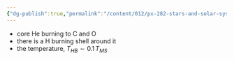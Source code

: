 ```yaml
---
{"dg-publish":true,"permalink":"/content/012/px-282-stars-and-solar-system/term-1-stars/e-stellar-evolution/px-282-e5d-horizontal-branch/","noteIcon":"1","created":"2025-08-27T13:14:26.274+01:00","updated":"2025-03-30T17:43:59.000+01:00"}
---
```


- core He burning to C and O
- there is a H burning shell around it
- the temperature, $T_{HB} \sim 0.1\,T_{MS}$


